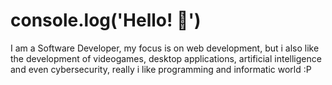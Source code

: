 # console.log('Hello! :wave:')

I am a Software Developer, my focus is on web development, but i also like the development of videogames, desktop applications, artificial intelligence and even cybersecurity, really i like programming and informatic world :P
